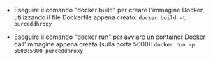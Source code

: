 - Eseguire il comando "docker build" per creare l'immagine Docker, utilizzando il file Dockerfile appena creato:
`docker build -t purceddhroxy`

- Eseguire il comando "docker run" per avviare un container Docker dall'immagine appena creata (sulla porta 5000):
`docker run -p 5000:5000 purceddhroxy`
